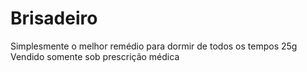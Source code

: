 # Brisadeiro
Simplesmente o melhor remédio para dormir de todos os tempos
25g
Vendido somente sob prescrição médica
